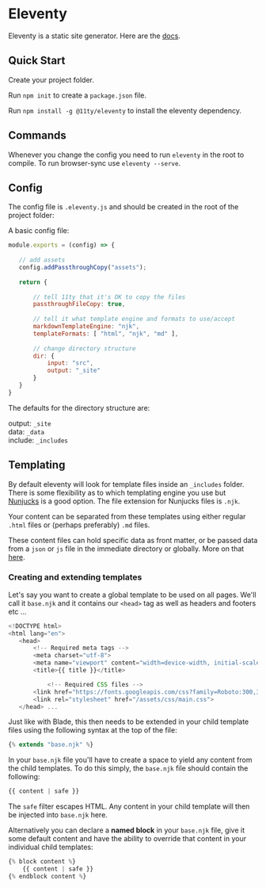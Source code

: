 # Eleventy

Eleventy is a static site generator. Here are the [docs](https://www.11ty.dev/).

## Quick Start

Create your project folder.

Run `npm init` to create a `package.json` file.

Run `npm install -g @11ty/eleventy` to install the eleventy dependency.

## Commands

Whenever you change the config you need to run `eleventy` in the root to compile.
To run browser-sync use `eleventy --serve`.

## Config

The config file is `.eleventy.js` and should be created in the root of the project folder:

A basic config file:

```js
module.exports = (config) => {
 
   // add assets
   config.addPassthroughCopy("assets");
 
   return {
 
       // tell 11ty that it's OK to copy the files
       passthroughFileCopy: true,
 
       // tell it what template engine and formats to use/accept
       markdownTemplateEngine: "njk",
       templateFormats: [ "html", "njk", "md" ],
 
       // change directory structure
       dir: {
           input: "src",
           output: "_site"
       }
   }
}

```
The defaults for the directory structure are:

output: `_site` <br>
data: `_data` <br>
include: `_includes`

## Templating

By default eleventy will look for template files inside an `_includes` folder. There is some flexibility as to which templating engine you use but [Nunjucks](https://mozilla.github.io/nunjucks/) is a good option. The file extension for Nunjucks files is `.njk`.

Your content can be separated from these templates using either regular `.html` files or (perhaps preferably) `.md` files.

These content files can hold specific data as front matter, or be passed data from a `json` or `js` file in the immediate directory or globally. More on that [here](#handling-data).

### Creating and extending templates

Let's say you want to create a global template to be used on all pages. We'll call it `base.njk` and it contains our `<head>` tag as well as headers and footers etc ...

```js
<!DOCTYPE html>
<html lang="en">
   <head>
       <!-- Required meta tags -->
       <meta charset="utf-8">
       <meta name="viewport" content="width=device-width, initial-scale=1, shrink-to-fit=no">
       <title>{{ title }}</title>

           <!-- Required CSS files -->
       <link href="https://fonts.googleapis.com/css?family=Roboto:300,300i,400,400i,500,500i,700,700i" rel="stylesheet">
       <link rel="stylesheet" href="/assets/css/main.css">
   </head> ...

```

Just like with Blade, this then needs to be extended in your child template files using the following syntax at the top of the file:

```js
{% extends "base.njk" %}
```

In your `base.njk` file you'll have to create a space to yield any content from the child templates. To do this simply, the `base.njk` file should contain the following:

```js
{{ content | safe }}
```

The `safe` filter escapes HTML. Any content in your child template will then be injected into `base.njk` here.

Alternatively you can declare a **named block** in your `base.njk` file, give it some default content and have the ability to override that content in your individual child templates:

```js
{% block content %}
    {{ content | safe }}
{% endblock content %}
```